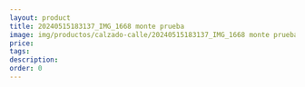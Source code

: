 ```yaml
---
layout: product
title: 20240515183137_IMG_1668 monte prueba
image: img/productos/calzado-calle/20240515183137_IMG_1668 monte prueba.webp
price: 
tags: 
description: 
order: 0
---
```

